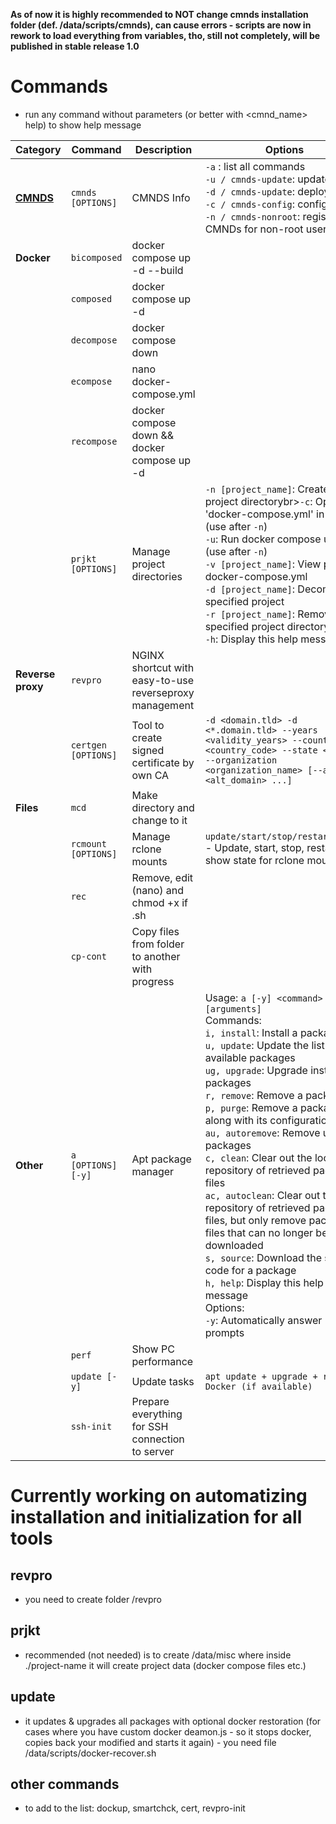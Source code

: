 **As of now it is highly recommended to NOT change cmnds installation folder (def. /data/scripts/cmnds), can cause errors - scripts are now in rework to load everything from variables, tho, still not completely, will be published in stable release 1.0**

# Commands
- run any command without parameters (or better with <cmnd_name> help) to show help message

| Category      | Command              | Description                                       | Options                                                                                     |
|---------------|----------------------|---------------------------------------------------|--------------------------------------------------------------------------------------------|
| **<a href="./cmnds">CMNDS</a>**     | `cmnds [OPTIONS]`    | CMNDS Info                                        | `-a` : list all commands<br>`-u / cmnds-update`: update<br>`-d / cmnds-update`: deploy<br>`-c / cmnds-config`: config vars<br>`-n / cmnds-nonroot`: register CMNDs for non-root users                            |
| **Docker**    | `bicomposed`         | docker compose up -d --build                      |                                                                                            |
|               | `composed`           | docker compose up -d                              |                                                                                            |
|               | `decompose`          | docker compose down                              |                                                                                            |
|               | `ecompose`           | nano docker-compose.yml                          |                                                                                            |
|               | `recompose`          | docker compose down && docker compose up -d       |                                                                                            |
|               | `prjkt [OPTIONS]`    | Manage project directories                       | `-n [project_name]`: Create new project directorybr>`-c`: Open 'docker-compose.yml' in nano (use after `-n`)<br>`-u`: Run docker compose up -d (use after `-n`)<br>`-v [project_name]`: View project docker-compose.yml<br>`-d [project_name]`: Decompose specified project<br>`-r [project_name]`: Remove specified project directory<br>`-h`: Display this help message |
| **Reverse proxy**     | `revpro`                | NGINX shortcut with easy-to-use reverseproxy management                   |                                                                                            |
|               | `certgen [OPTIONS]`                | Tool to create signed certificate by own CA                |         `-d <domain.tld> -d <*.domain.tld> --years <validity_years> --country <country_code> --state <state> --organization <organization_name> [--alt <alt_domain> ...]`                                                                                   |
| **Files**     | `mcd`                | Make directory and change to it                   |                                                                                            |
|               | `rcmount [OPTIONS]`             | Manage rclone mounts                             | `update/start/stop/restart/state` - Update, start, stop, restart, or show state for rclone mounts |
|               | `rec`                | Remove, edit (nano) and chmod +x if .sh           |                                                                                            |
|               | `cp-cont`                | Copy files from folder to another with progress |                                                                                            |
| **Other**     | `a [OPTIONS] [-y]`                  | Apt package manager                               | Usage: `a [-y] <command> [arguments]`<br>Commands:<br>`i, install`: Install a package<br>`u, update`: Update the list of available packages<br>`ug, upgrade`: Upgrade installed packages<br>`r, remove`: Remove a package<br>`p, purge`: Remove a package along with its configuration files<br>`au, autoremove`: Remove unused packages<br>`c, clean`: Clear out the local repository of retrieved package files<br>`ac, autoclean`: Clear out the local repository of retrieved package files, but only remove package files that can no longer be downloaded<br>`s, source`: Download the source code for a package<br>`h, help`: Display this help message<br>Options:<br>`-y`: Automatically answer 'yes' to prompts |
|               | `perf`               | Show PC performance                              |                                                                                            |
|               | `update [-y]`             | Update tasks                                     | `apt update + upgrade + restore Docker (if available)`                                         |
|               | `ssh-init`             | Prepare everything for SSH connection to server                                    |                                         |



# Currently working on automatizing installation and initialization for all tools
## revpro
- you need to create folder /revpro
## prjkt
- recommended (not needed) is to create /data/misc where inside ./project-name it will create project data (docker compose files etc.)
## update
- it updates & upgrades all packages with optional docker restoration (for cases where you have custom docker deamon.js - so it stops docker, copies back your modified and starts it again) - you need file /data/scripts/docker-recover.sh

## other commands
- to add to the list: dockup, smartchck, cert, revpro-init
